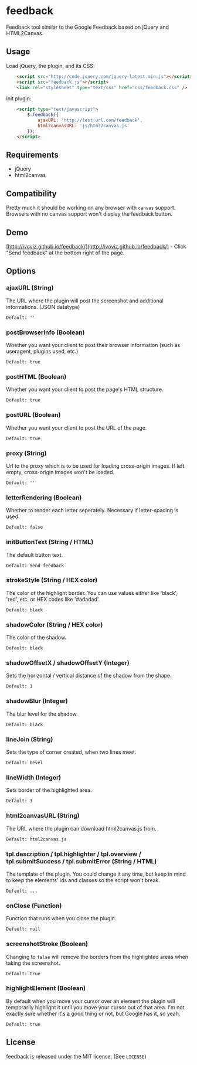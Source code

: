 feedback
========

Feedback tool similar to the Google Feedback based on jQuery and HTML2Canvas.

## Usage

Load jQuery, the plugin, and its CSS:
```html
    <script src="http://code.jquery.com/jquery-latest.min.js"></script>
	<script src="feedback.js"></script>
	<link rel="stylesheet" type="text/css" href="css/feedback.css" />
```

Init plugin:
```html
    <script type="text/javascript">
        $.feedback({
            ajaxURL: 'http://test.url.com/feedback',
            html2canvasURL: 'js/html2canvas.js'
        });
    </script>
```

## Requirements

* jQuery
* html2canvas
    
## Compatibility

Pretty much it should be working on any browser with `canvas` support. Browsers with no canvas support won't display the feedback button.

## Demo

[http://ivoviz.github.io/feedback/](http://ivoviz.github.io/feedback/) - Click "Send feedback" at the bottom right of the page.

## Options

### ajaxURL (String)

The URL where the plugin will post the screenshot and additional informations. (JSON datatype)

`Default: ''`

### postBrowserInfo (Boolean)

Whether you want your client to post their browser information (such as useragent, plugins used, etc.)

`Default: true`

### postHTML (Boolean)

Whether you want your client to post the page's HTML structure.

`Default: true`

### postURL (Boolean)

Whether you want your client to post the URL of the page.

`Default: true`

### proxy (String)

Url to the proxy which is to be used for loading cross-origin images. If left empty, cross-origin images won't be loaded.

`Default: ''`

### letterRendering (Boolean)

Whether to render each letter seperately. Necessary if letter-spacing is used.

`Default: false`

### initButtonText (String / HTML)

The default button text.

`Default: Send feedback`

### strokeStyle (String / HEX color)

The color of the highlight border. You can use values either like 'black', 'red', etc. or HEX codes like '#adadad'.

`Default: black`

### shadowColor (String / HEX color)

The color of the shadow.

`Default: black`

### shadowOffsetX / shadowOffsetY (Integer)

Sets the horizontal / vertical distance of the shadow from the shape.

`Default: 1`

### shadowBlur (Integer)

The blur level for the shadow.

`Default: black`

### lineJoin (String)

Sets the type of corner created, when two lines meet.

`Default: bevel`

### lineWidth (Integer)

Sets border of the highlighted area.

`Default: 3`

### html2canvasURL (String)

The URL where the plugin can download html2canvas.js from.

`Default: html2canvas.js`

### tpl.description / tpl.highlighter / tpl.overview / tpl.submitSuccess / tpl.submitError (String / HTML)

The template of the plugin. You could change it any time, but keep in mind to keep the elements' ids and classes so the script won't break.

`Default: ...`

### onClose (Function)

Function that runs when you close the plugin.

`Default: null`

### screenshotStroke (Boolean)

Changing to `false` will remove the borders from the highlighted areas when taking the screenshot.

`Default: true`

### highlightElement (Boolean)

By default when you move your cursor over an element the plugin will temporarily highlight it until you move your cursor out of that area.
I'm not exactly sure whether it's a good thing or not, but Google has it, so yeah.

`Default: true`

## License

feedback is released under the MIT license. (See `LICENSE`)
